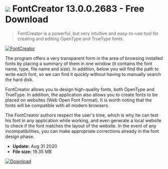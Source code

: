 # ![](https://cdn.softexe.net/static/icon/6/fontcreator-9521.png) FontCreator 13.0.0.2683 - Free Download

> FontCreator is a powerful, but very intuitive and easy-to-use tool for creating and editing OpenType and TrueType fonts.

[![FontCreator](https://gallery.dpcdn.pl/imgc/Tools/67616/g_-_420x350_1.5_-_x20160502001136_0.png)](https://softexe.net/win/system/other/fontcreator:aebp.html)

The program offers a very transparent form in the area of ​​browsing installed fonts by placing a summary of them in one window (it contains the font name, type, file name and size). In addition, below you will find the path to write each font, so we can find it quickly without having to manually search the hard disk.
 
 FontCreator allows you to design high-quality fonts, both OpenType and TrueType. In addition, the application also allows you to create fonts to be placed on websites (Web Open Font Format). It is worth noting that the fonts will be compatible with all modern browsers.
 
 The FontCreator authors respect the user's time, which is why he can test his font in any application while working, and even generate a local website to check if the font matches the layout of the website. In the event of any incompatibilities, you can make appropriate corrections already in the font design phase.


- **Update:** Aug 31 2020
- **File size:** 19.35 MB

[![Download](https://cdn.softexe.net/static/img/download.png)](https://softexe.net/win/system/other/fontcreator:aebp.html)

